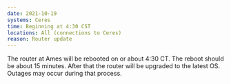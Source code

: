 ```yaml
---
date: 2021-10-19
systems: Ceres
time: Beginning at 4:30 CST
locations: All (connections to Ceres)
reason: Router update
---
```


The router at Ames will be rebooted on or about 4:30 CT. The reboot should be about 15 minutes. After that the router will be upgraded to the latest OS. Outages may occur during that process.